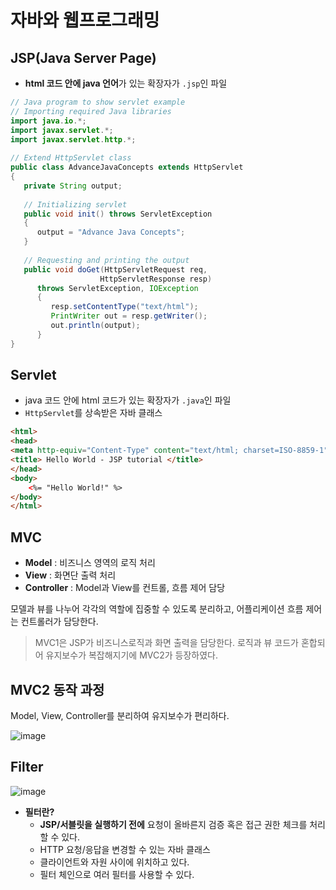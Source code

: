 # 자바와 웹프로그래밍

## **JSP(Java Server Page)**

* **html 코드 안에 java 언어**가 있는 확장자가 `.jsp`인 파일

```java
// Java program to show servlet example
// Importing required Java libraries
import java.io.*;
import javax.servlet.*;
import javax.servlet.http.*;
  
// Extend HttpServlet class
public class AdvanceJavaConcepts extends HttpServlet 
{ 
   private String output;
    
   // Initializing servlet 
   public void init() throws ServletException 
   {
      output = "Advance Java Concepts";
   }
  
   // Requesting and printing the output
   public void doGet(HttpServletRequest req, 
                    HttpServletResponse resp)
      throws ServletException, IOException 
      {
         resp.setContentType("text/html");
         PrintWriter out = resp.getWriter();
         out.println(output);
      }
}
```

## **Servlet**

* java 코드 안에 html 코드가 있는 확장자가 `.java`인 파일
* `HttpServlet`를 상속받은 자바 클래스

```html
<html>
<head>
<meta http-equiv="Content-Type" content="text/html; charset=ISO-8859-1">
<title> Hello World - JSP tutorial </title>
</head>
<body>
    <%= "Hello World!" %>
</body>
</html>
```

## MVC

* **Model** : 비즈니스 영역의 로직 처리
* **View** : 화면단 출력 처리
* **Controller** : Model과 View를 컨트롤, 흐름 제어 담당

모델과 뷰를 나누어 각각의 역할에 집중할 수 있도록 분리하고, 어플리케이션 흐름 제어는 컨트롤러가 담당한다.

> MVC1은 JSP가 비즈니스로직과 화면 출력을 담당한다. 로직과 뷰 코드가 혼합되어 유지보수가 복잡해지기에 MVC2가 등장하였다.

## MVC2 동작 과정

Model, View, Controller를 분리하여 유지보수가 편리하다.

![image](https://user-images.githubusercontent.com/77563814/189526939-57855c64-3df8-442d-8746-146b096dff3e.png)

## Filter

![image](https://user-images.githubusercontent.com/77563814/189526948-a1780ad1-784b-480b-9044-75a7fbe4b72d.png)

* **필터란?**
  * **JSP/서블릿을 실행하기 전에** 요청이 올바른지 검증 혹은 접근 권한 체크를 처리할 수 있다.
  * HTTP 요청/응답을 변경할 수 있는 자바 클래스
  * 클라이언트와 자원 사이에 위치하고 있다.
  * 필터 체인으로 여러 필터를 사용할 수 있다.
